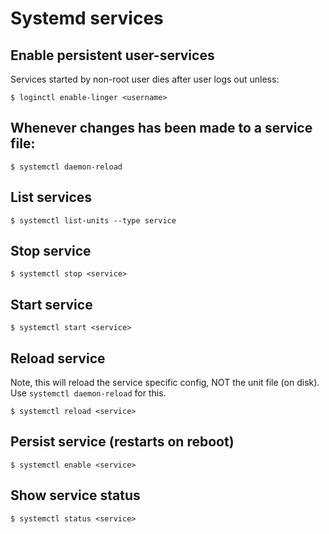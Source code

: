# Systemd services

## Enable persistent user-services

Services started by non-root user dies after user logs out unless:

```
$ loginctl enable-linger <username>
```

## Whenever changes has been made to a service file:
```
$ systemctl daemon-reload
```

## List services
```
$ systemctl list-units --type service
```

## Stop service
```
$ systemctl stop <service>
```

## Start service
```
$ systemctl start <service>
```

## Reload service

Note, this will reload the service specific config, NOT the unit file (on disk). Use `systemctl daemon-reload` for this.

```
$ systemctl reload <service>
```

## Persist service (restarts on reboot)

```
$ systemctl enable <service>
```

## Show service status
```
$ systemctl status <service>
```
